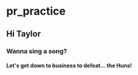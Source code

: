 # pr_practice
## Hi Taylor
### Wanna sing a song?
#### Let's get down to business to defeat... the Huns!
